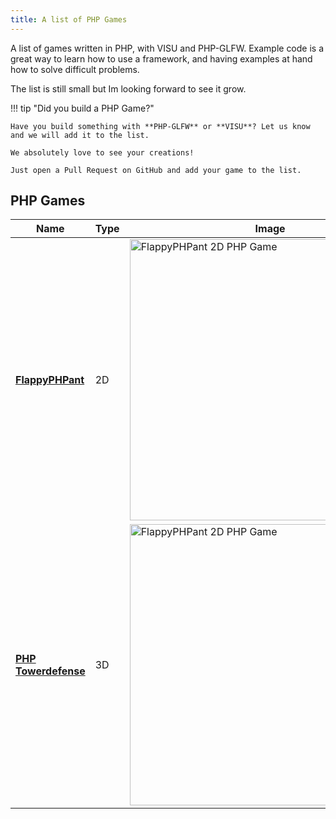 ```yaml
---
title: A list of PHP Games
---
```


A list of games written in PHP, with VISU and PHP-GLFW. Example code is a great way to learn how to use a framework, and having examples at hand how to solve difficult problems. 

The list is still small but Im looking forward to see it grow.

!!! tip "Did you build a PHP Game?"

    Have you build something with **PHP-GLFW** or **VISU**? Let us know and we will add it to the list. 
    
    We absolutely love to see your creations!

    Just open a Pull Request on GitHub and add your game to the list.

## PHP Games

| Name   |  Type  | Image                          |
| ---------| -- | ------------------------------------ |
| [**FlappyPHPant**](./flappyphpant.md) | 2D |<img width="450" src="https://github.com/phpgl/flappyphpant/assets/956212/9d32a533-73cb-40e6-b940-7976b765d658" alt="FlappyPHPant 2D PHP Game">  |
| [**PHP Towerdefense**](./phptowerdefense.md) | 3D | <img width="450" src="https://user-images.githubusercontent.com/956212/222989984-e1b2d431-26de-47f4-a17d-7800e5afb052.jpg" alt="FlappyPHPant 2D PHP Game">  |


<p align="center">
   
</p>
